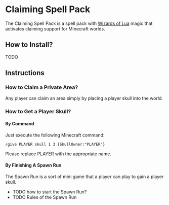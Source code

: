 # Claiming Spell Pack
The Claiming Spell Pack is a spell pack with [Wizards of Lua](http://www.wizards-of-lua.net) magic that activates claiming support for Minecraft worlds.

## How to Install?
TODO

## Instructions
### How to Claim a Private Area?
Any player can claim an area simply by placing a player skull into the world.

### How to Get a Player Skull?
#### By Command
Just execute the following Minecraft command:
```
/give PLAYER skull 1 3 {SkullOwner:"PLAYER"}
```
Please replace PLAYER with the appropriate name.

#### By Finishing A Spawn Run
The Spawn Run is a sort of mini game that a player can play to gain a player skull.

* TODO how to start the Spawn Run?
* TODO Rules of the Spawn Run


